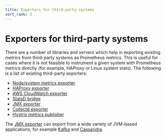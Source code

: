 ```yaml
---
title: Exporters for third-party systems
sort_rank: 3
---
```


# Exporters for third-party systems

There are a number of libraries and servers which help in exporting existing
metrics from third-party systems as Prometheus metrics. This is useful for
cases where it is not feasible to instrument a given system with Prometheus
metrics directly (for example, HAProxy or Linux system stats). The
following is a list of existing third-party exporters:

   * [Node/system metrics exporter](https://github.com/prometheus/node_exporter)
   * [HAProxy exporter](https://github.com/prometheus/haproxy_exporter)
   * [AWS CloudWatch exporter](https://github.com/prometheus/cloudwatch_exporter)
   * [StatsD bridge](https://github.com/prometheus/statsd_bridge)
   * [JMX exporter](https://github.com/prometheus/jmx_exporter)
   * [Collectd exporter](https://github.com/prometheus/collectd_exporter)
   * [Hystrix metrics publisher](https://github.com/prometheus/hystrix)

The [JMX exporter](https://github.com/prometheus/jmx_exporter) can export from a
wide variety of JVM-based applications, for example [Kafka](http://kafka.apache.org/) and
[Cassandra](http://cassandra.apache.org/).
